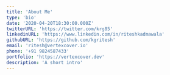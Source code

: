 ```yaml
---
title: 'About Me'
type: 'bio'
date: '2020-04-20T18:30:00.000Z'
twitterURL: 'https://twitter.com/krg85'
linkedinURL: 'https://www.linkedin.com/in/riteshkadmawala'
githubURL: 'https://github.com/kgritesh'
email: 'ritesh@vertexcover.io'
phone: '+91 9824587433'
portfolio: 'https://vertexcover.dev'
description: 'A short intro'
---
```

